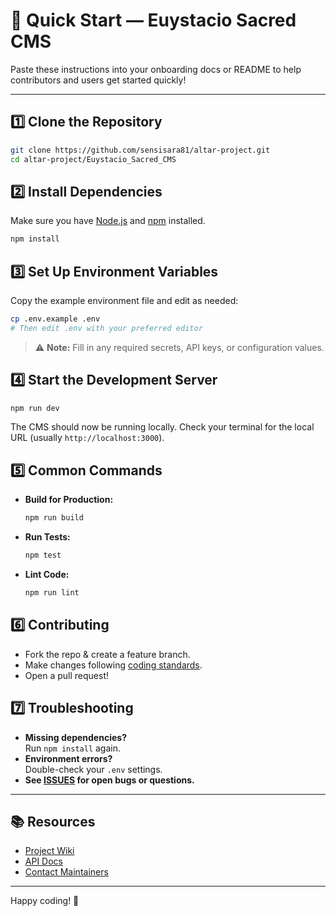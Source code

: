 # 🚀 Quick Start — Euystacio Sacred CMS

Paste these instructions into your onboarding docs or README to help contributors and users get started quickly!

---

## 1️⃣ Clone the Repository

```bash
git clone https://github.com/sensisara81/altar-project.git
cd altar-project/Euystacio_Sacred_CMS
```

## 2️⃣ Install Dependencies

Make sure you have [Node.js](https://nodejs.org/) and [npm](https://www.npmjs.com/) installed.

```bash
npm install
```

## 3️⃣ Set Up Environment Variables

Copy the example environment file and edit as needed:

```bash
cp .env.example .env
# Then edit .env with your preferred editor
```

> ⚠️ **Note:** Fill in any required secrets, API keys, or configuration values.

## 4️⃣ Start the Development Server

```bash
npm run dev
```

The CMS should now be running locally. Check your terminal for the local URL (usually `http://localhost:3000`).

## 5️⃣ Common Commands

- **Build for Production:**  
  ```bash
  npm run build
  ```
- **Run Tests:**  
  ```bash
  npm test
  ```
- **Lint Code:**  
  ```bash
  npm run lint
  ```

## 6️⃣ Contributing

- Fork the repo & create a feature branch.
- Make changes following [coding standards](../CONTRIBUTING.md).
- Open a pull request!

## 7️⃣ Troubleshooting

- **Missing dependencies?**  
  Run `npm install` again.
- **Environment errors?**  
  Double-check your `.env` settings.
- **See [ISSUES](../../issues) for open bugs or questions.**

---

## 📚 Resources

- [Project Wiki](../../wiki)
- [API Docs](../../docs)
- [Contact Maintainers](../../contributors)

---

Happy coding! 🎉  